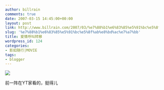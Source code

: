 ```yaml
---
author: billrain
comments: true
date: 2007-03-15 14:45:00+00:00
layout: post
link: http://www.billrain.com/2007/03/%e7%88%b1%e6%83%85%e5%91%bc%e5%8f%ab%e8%bd%ac%e7%a7%bb/
slug: '%e7%88%b1%e6%83%85%e5%91%bc%e5%8f%ab%e8%bd%ac%e7%a7%bb'
title: 爱情呼叫转移
wordpress_id: 124
categories:
- 影如随行|MOVIE
tags:
- blogger
---
```


[![](http://bp2.blogger.com/_lAHIYwHGO4A/RflcQgiJ_JI/AAAAAAAABOM/ZMK8mV9z8rU/s400/35MJRJJ000B50003.jpg)](http://bp2.blogger.com/_lAHIYwHGO4A/RflcQgiJ_JI/AAAAAAAABOM/ZMK8mV9z8rU/s1600-h/35MJRJJ000B50003.jpg)  


前一阵在YT家看的，挺得儿  


